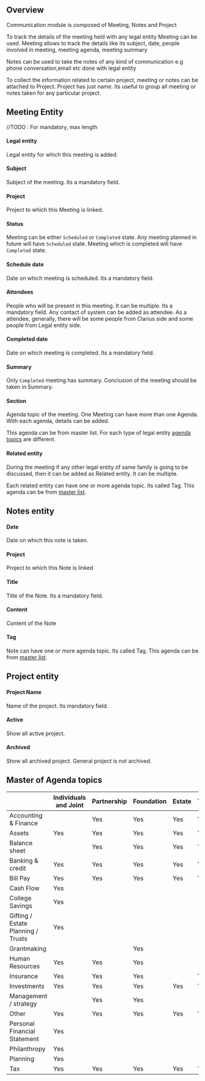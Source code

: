 ## Overview

Communication module is composed of Meeting, Notes and Project

To track the details of the meeting held with any legal entity  Meeting can be used. Meeting allows to track the details like its subject, date, people involved in meeting, meeting agenda, meeting summary

Notes can be used to take the notes of any kind of communication e.g phone conversation,email etc done with legal entity 

To collect the information related to certain project, meeting or notes can be attached to Project. Project has just name. Its useful to group all meeting or notes taken for any particular project.

## Meeting Entity

//TODO : For mandatory, max length

#### Legal entity

Legal entity for which this meeting is added.

#### Subject

Subject of the meeting. Its a mandatory field.

#### Project

Project to which this Meeting is linked.

#### Status

Meeting can be  either `Scheduled` or `Completed` state. Any meeting planned in future will have `Scheduled` state. Meeting which is completed will have `Completed` state. 

#### Schedule date

Date on which meeting is scheduled. Its a mandatory field.

#### Attendees

People who will be present in this meeting. It can be multiple. Its a mandatory field. Any contact of system can be added as attendee. As a attendee, generally, there will be some people from Clarius side and some people from Legal entity side.

#### Completed date

Date on which meeting is completed. Its a mandatory field.

#### Summary

Only `Completed` meeting has summary. Conclusion of the meeting should be taken in Summary.

#### Section

Agenda topic of the meeting. One Meeting can have more than one Agenda.  With each agenda, details can be added. 

This agenda can be from master list. For each type of legal entity [agenda topics](#master-of-agenda-topics) are different. 

#### Related entity

During the meeting if any other legal entity of same family is going to be discussed, then it can be added as Related entity. It can be multiple. 

Each related entity can have one or more agenda topic. Its called Tag. This agenda can be from [master list](#master-of-agenda-topics). 



## Notes entity

#### Date

Date on which this note is taken. 

#### Project

Project to which this Note is linked

#### Title

Title of the Note. Its a mandatory field.

#### Content

Content of the Note

#### Tag

Note can have one or more agenda topic. Its called Tag. This agenda can be from [master list](#master-of-agenda-topics). 



## Project entity

#### Project Name

Name of the project. Its mandatory field.

#### Active

Show all active project.

#### Archived

Show all archived project. General project is not archived.




## Master of Agenda topics

|             | Individuals and Joint | Partnership  | Foundation  | Estate   | Trust  |
| ----------- | --------------------- | ------------ | ----------  | -------- | -----  |
| Accounting & Finance            |                       | Yes             | Yes            | Yes         | Yes       |
| Assets            | Yes                     | Yes             | Yes            | Yes         | Yes       |
| Balance sheet            |                       | Yes             | Yes            | Yes         | Yes       |
| Banking & credit            | Yes                    | Yes              | Yes            | Yes         | Yes       |
| Bill Pay            | Yes                     | Yes             | Yes            | Yes         | Yes       |
| Cash Flow            | Yes                      |              |             |          |        |
| College Savings            | Yes                      |              |             |          |        |
| Gifting / Estate Planning / Trusts            |  Yes                     |              |             |          |        |
| Grantmaking            |                       |              | Yes            |          |        |
| Human Resources            | Yes                      | Yes             | Yes            |          |        |
| Insurance            | Yes                      | Yes             | Yes            |          | Yes       |
| Investments            | Yes                      | Yes             | Yes            | Yes         | Yes       |
| Management / strategy            |                       | Yes             | Yes            |          |        |
| Other            | Yes                      | Yes             | Yes            | Yes         | Yes       |
| Personal Financial Statement            | Yes                      |              |             |          |        |
| Philanthropy            | Yes                      |              |             |          |        |
| Planning            | Yes                      |              |             |          |        |
| Tax           | Yes                      | Yes             | Yes            | Yes         | Yes       |

